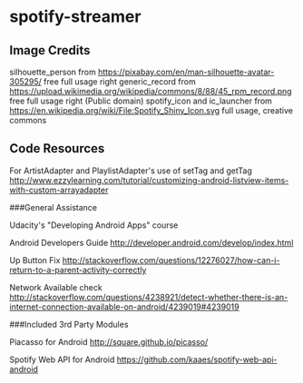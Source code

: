 # spotify-streamer

## Image Credits

silhouette_person from https://pixabay.com/en/man-silhouette-avatar-305295/  free full usage right
generic_record from https://upload.wikimedia.org/wikipedia/commons/8/88/45_rpm_record.png free full usage right (Public domain)
spotify_icon and ic_launcher from https://en.wikipedia.org/wiki/File:Spotify_Shiny_Icon.svg full usage, creative commons

## Code Resources

For ArtistAdapter and PlaylistAdapter's use of setTag and getTag
http://www.ezzylearning.com/tutorial/customizing-android-listview-items-with-custom-arrayadapter

###General Assistance

Udacity's "Developing Android Apps" course

Android Developers Guide
http://developer.android.com/develop/index.html

Up Button Fix
http://stackoverflow.com/questions/12276027/how-can-i-return-to-a-parent-activity-correctly

Network Available check
http://stackoverflow.com/questions/4238921/detect-whether-there-is-an-internet-connection-available-on-android/4239019#4239019

###Included 3rd Party Modules

Piacasso for Android
http://square.github.io/picasso/

Spotify Web API for Android
https://github.com/kaaes/spotify-web-api-android
